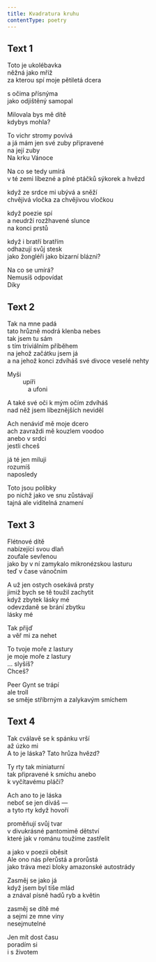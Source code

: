 ```yaml
---
title: Kvadratura kruhu
contentType: poetry
---
```


<section>

## Text 1

Toto je ukolébavka  
něžná jako mříž  
za kterou spí moje pětiletá dcera

s očima přísnýma  
jako odjištěný samopal

Milovala bys mě dítě  
kdybys mohla?

To vichr stromy povívá  
a já mám jen své zuby připravené  
na její zuby  
Na krku Vánoce

Na co se tedy umírá  
v té zemi líbezné a plné ptáčků sýkorek a hvězd

když ze srdce mi ubývá a sněží  
chvějivá vločka za chvějivou vločkou

když poezie spí  
a neudrží rozžhavené slunce  
na konci prstů

když i bratří bratřím  
odhazují svůj stesk  
jako žongléři jako bizarní blázni?

Na co se umírá?  
Nemusíš odpovídat  
Díky

## Text 2

Tak na mne padá  
tato hrůzně modrá klenba nebes  
tak jsem tu sám  
s tím triviálním příběhem  
na jehož začátku jsem já  
a na jehož konci zdvíháš své divoce veselé nehty

Myši  
         upíři  
            a ufoni

A také své oči k mým očím zdvíháš  
nad něž jsem líbeznějších neviděl

Ach nenáviď mě moje dcero  
ach zavraždi mě kouzlem voodoo  
anebo v srdci  
jestli chceš

já té jen miluji  
rozumíš  
naposledy

Toto jsou polibky  
po nichž jako ve snu zůstávají  
tajná ale viditelná znamení

## Text 3

Flétnové dítě  
nabízející svou dlaň  
zoufale sevřenou  
jako by v ní zamykalo mikronézskou lasturu  
teď v čase vánočním

A už jen ostych osekává prsty  
jimiž bych se tě toužil zachytit  
když zbytek lásky mé  
odevzdaně se brání zbytku  
lásky mé

Tak přijď  
a věř mi za nehet

To tvoje moře z lastury  
je moje moře z lastury  
… slyšíš?  
Chceš?

Peer Gynt se trápí  
ale troll  
se směje stříbrným a zalykavým smíchem

## Text 4

Tak cválavě se k spánku vrší  
až úzko mi  
A to je láska? Tato hrůza hvězd?

Ty rty tak miniaturní  
tak připravené k smíchu anebo  
k vyčítavému pláči?

Ach ano to je láska  
neboť se jen díváš —  
a tyto rty když hovoří

proměňují svůj tvar  
v divukrásné pantomimě dětství  
které jak v románu toužíme zastřelit

a jako v poezii oběsit  
Ale ono nás přerůstá a prorůstá  
jako tráva mezi bloky amazonské autostrády

Zasměj se jako já  
když jsem byl tiše mlád  
a znával písně hadů ryb a květin

zasměj se dítě mé  
a sejmi ze mne viny  
nesejmutelné

Jen mít dost času  
poradím si  
i s životem

</section>
